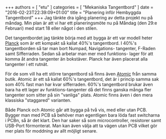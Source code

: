 +++
authors = [ "etu" ]
categories = [ "Mekaniska Tangentbord" ]
date = "2016-02-23T22:39:09+01:00"
title = "Planering inför Hembyggda Tangentbord"
+++
Jag tänkte dra igång planering av detta projekt nu på måndag. Min plan är att
vi har ett planeringsmöte nu på Måndag (den 29:e Februari) med start 18 eller
något i den stilen.

Det tangentbordet jag tänkte börja med att bygga är ett var modell heter
[Planck](http://ortholinearkeyboards.com/planck) som är ett kompakt så kallat
40%'s tangentbord. I 40%'s tangentborden så tar man bort Numpad, Navigations-
tangenter, F-Raden samt Sifferraden. Sedan så arbetar man mer med funktions-
lager för att komma åt andra tangenter än bokstäver. Planck har även placerat
alla tangenter i ett rutnät.

För de som vill ha ett större tangentbord så finns även
[Atomic](http://ortholinearkeyboards.com/atomic) från samma butik. Atomic är
ett så kallat 60%'s tangentbord, det är i princip samma sak som 40% fast man
har kvar sifferraden. 60%'s tangentbord brukar även bara ha ett lager av
funktions-tangenter då det finns ganska många fler tangenter som sitter på
sin "vanliga" plats. Atomic finns även i den mera klassiska "staggared"
varianten.

Både Planck och Atomic går att bygga på två vis, med eller utan PCB. Bygger
man med PCB så behöver man egentligen bara löda fast switcharna i PCBn, så
är det klart. Den har saker så som microcontroller, resistorer samt USB-Port
förmonterat. Man kan även välja att ta vägen utan PCB vilket gör mer plats
för moddning av allt möjligt senare.
